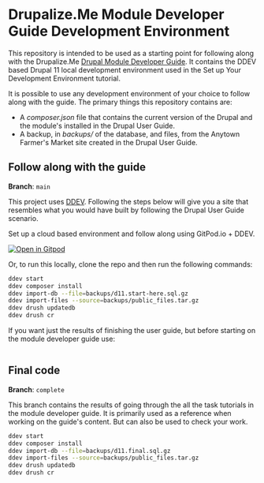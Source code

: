 # Drupalize.Me Module Developer Guide Development Environment

This repository is intended to be used as a starting point for following along with the Drupalize.Me [Drupal Module Developer Guide](https://drupalize.me/guide/drupal-module-developer-guide). It contains the DDEV based Drupal 11 local development environment used in the Set up Your Development Environment tutorial.

It is possible to use any development environment of your choice to follow along with the guide. The primary things this repository contains are:

- A _composer.json_ file that contains the current version of the Drupal and the module's installed in the Drupal User Guide.
- A backup, in _backups/_ of the database, and files, from the Anytown Farmer's Market site created in the Drupal User Guide.

## Follow along with the guide

**Branch**: `main`

This project uses [DDEV](https://ddev.com/). Following the steps below will give you a site that resembles what you would have built by following the Drupal User Guide scenario.

Set up a cloud based environment and follow along using GitPod.io + DDEV.

[![Open in Gitpod](https://gitpod.io/button/open-in-gitpod.svg)](https://gitpod.io/#https://github.com/DrupalizeMe/module-developer-guide-demo-site)

Or, to run this locally, clone the repo and then run the following commands:

```bash
ddev start
ddev composer install
ddev import-db --file=backups/d11.start-here.sql.gz
ddev import-files --source=backups/public_files.tar.gz
ddev drush updatedb
ddev drush cr
```

If you want just the results of finishing the user guide, but before starting on the module developer guide use:

```bash
```

## Final code

**Branch**: `complete`

This branch contains the results of going through the all the task tutorials in the module developer guide. It is primarily used as a reference when working on the guide's content. But can also be used to check your work.

```bash
ddev start
ddev composer install
ddev import-db --file=backups/d11.final.sql.gz
ddev import-files --source=backups/public_files.tar.gz
ddev drush updatedb
ddev drush cr
```

